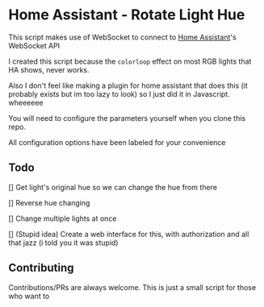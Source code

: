 # Home Assistant - Rotate Light Hue

This script makes use of WebSocket to connect to [Home Assistant](https://www.home-assistant.io/)'s WebSocket API

I created this script because the `colorloop` effect on most RGB lights that HA shows, never works.

Also I don't feel like making a plugin for home assistant that does this (it probably exists but im too lazy to look)
so I just did it in Javascript. wheeeeee


You will need to configure the parameters yourself when you clone this repo.

All configuration options have been labeled for your convenience

## Todo

[] Get light's original hue so we can change the hue from there

[] Reverse hue changing

[] Change multiple lights at once

[] (Stupid idea) Create a web interface for this, with authorization and all that jazz (i told you it was stupid)

## Contributing

Contributions/PRs are always welcome. This is just a small script for those who want to 
